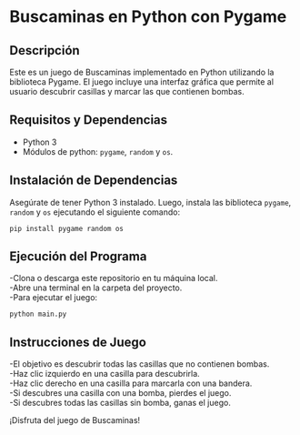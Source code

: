 # Buscaminas en Python con Pygame

## Descripción
Este es un juego de Buscaminas implementado en Python utilizando la biblioteca Pygame. El juego incluye una interfaz gráfica que permite al usuario descubrir casillas y marcar las que contienen bombas.  

## Requisitos y Dependencias
- Python 3  
- Módulos de python: `pygame`, `random` y `os`.

## Instalación de Dependencias
Asegúrate de tener Python 3 instalado. Luego, instala las biblioteca `pygame`, `random` y `os` ejecutando el siguiente comando:  

`pip install pygame random os`

## Ejecución del Programa
-Clona o descarga este repositorio en tu máquina local.  
-Abre una terminal en la carpeta del proyecto.  
-Para ejecutar el juego:  

`python main.py`

## Instrucciones de Juego
-El objetivo es descubrir todas las casillas que no contienen bombas.  
-Haz clic izquierdo en una casilla para descubrirla.  
-Haz clic derecho en una casilla para marcarla con una bandera.  
-Si descubres una casilla con una bomba, pierdes el juego.  
-Si descubres todas las casillas sin bomba, ganas el juego.  

¡Disfruta del juego de Buscaminas!  

